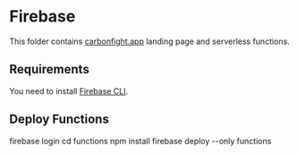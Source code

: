 # Firebase

This folder contains [carbonfight.app](https://carbonfight.app) landing page and serverless functions.


## Requirements

You need to install [Firebase CLI](https://firebase.google.com/docs/cli).

## Deploy Functions

firebase login
cd functions
npm install
firebase deploy --only functions